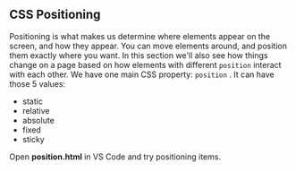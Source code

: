 ## CSS Positioning

Positioning is what makes us determine where elements appear on the screen, and how they appear.
You can move elements around, and position them exactly where you want.
In this section we'll also see how things change on a page based on how elements with
different `position` interact with each other. We have one main CSS property: `position` . It can have those 5 values:
- static
- relative
- absolute
- fixed
- sticky

Open **position.html** in VS Code and try positioning items.
